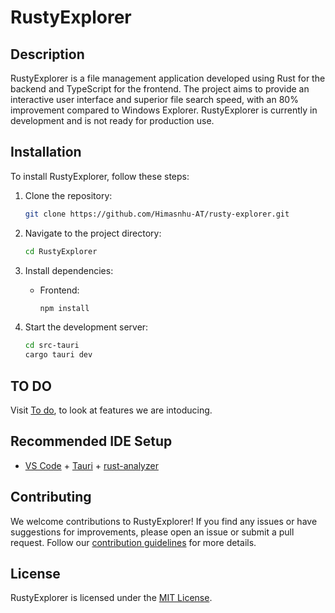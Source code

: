 # RustyExplorer

## Description

RustyExplorer is a file management application developed using Rust for the backend and TypeScript for the frontend. The project aims to provide an interactive user interface and superior file search speed, with an 80% improvement compared to Windows Explorer. RustyExplorer is currently in development and is not ready for production use.


## Installation

To install RustyExplorer, follow these steps:

1. Clone the repository:

   ```bash
   git clone https://github.com/Himasnhu-AT/rusty-explorer.git
   ```

2. Navigate to the project directory:

   ```bash
   cd RustyExplorer
   ```

3. Install dependencies:

   - Frontend:

     ```bash
     npm install
     ```

4. Start the development server:

   ```bash
   cd src-tauri
   cargo tauri dev
   ```


## TO DO

Visit [To do](TO_DO.md), to look at features we are intoducing.

## Recommended IDE Setup

- [VS Code](https://code.visualstudio.com/) + [Tauri](https://marketplace.visualstudio.com/items?itemName=tauri-apps.tauri-vscode) + [rust-analyzer](https://marketplace.visualstudio.com/items?itemName=rust-lang.rust-analyzer)


## Contributing

We welcome contributions to RustyExplorer! If you find any issues or have suggestions for improvements, please open an issue or submit a pull request. Follow our [contribution guidelines](CONTRIBUTING.md) for more details.


## License

RustyExplorer is licensed under the [MIT License](LICENSE).
